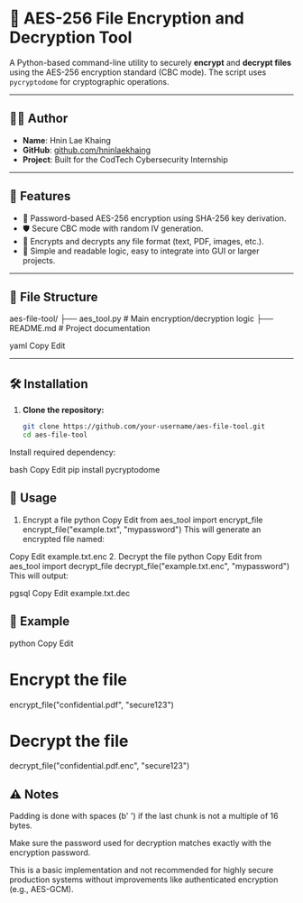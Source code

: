 # 🔐 AES-256 File Encryption and Decryption Tool

A Python-based command-line utility to securely **encrypt** and **decrypt files** using the AES-256 encryption standard (CBC mode). The script uses `pycryptodome` for cryptographic operations.

---

## 👨‍💻 Author

- **Name**: Hnin Lae Khaing  
- **GitHub**: [github.com/hninlaekhaing](https://github.com/hninlaekhaing)  
- **Project**: Built for the CodTech Cybersecurity Internship

---

## 🧩 Features

- 🔑 Password-based AES-256 encryption using SHA-256 key derivation.
- 🛡️ Secure CBC mode with random IV generation.
- 📁 Encrypts and decrypts any file format (text, PDF, images, etc.).
- 🧠 Simple and readable logic, easy to integrate into GUI or larger projects.

---

## 📂 File Structure

aes-file-tool/
├── aes_tool.py # Main encryption/decryption logic
├── README.md # Project documentation

yaml
Copy
Edit

---

## 🛠️ Installation

1. **Clone the repository:**
   ```bash
   git clone https://github.com/your-username/aes-file-tool.git
   cd aes-file-tool
Install required dependency:

bash
Copy
Edit
pip install pycryptodome
## 🔧 Usage
1. Encrypt a file
python
Copy
Edit
from aes_tool import encrypt_file
encrypt_file("example.txt", "mypassword")
This will generate an encrypted file named:

Copy
Edit
example.txt.enc
2. Decrypt the file
python
Copy
Edit
from aes_tool import decrypt_file
decrypt_file("example.txt.enc", "mypassword")
This will output:

pgsql
Copy
Edit
example.txt.dec
## 🧪 Example
python
Copy
Edit
# Encrypt the file
encrypt_file("confidential.pdf", "secure123")

# Decrypt the file
decrypt_file("confidential.pdf.enc", "secure123")
## ⚠️ Notes
Padding is done with spaces (b' ') if the last chunk is not a multiple of 16 bytes.

Make sure the password used for decryption matches exactly with the encryption password.

This is a basic implementation and not recommended for highly secure production systems without improvements like authenticated encryption (e.g., AES-GCM).


